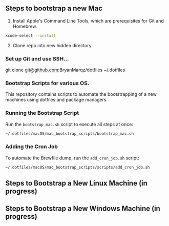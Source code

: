 ## Steps to bootstrap a new Mac

1. Install Apple's Command Line Tools, which are prerequisites for Git and Homebrew.

```sh
xcode-select --install
```
2. Clone repo into new hidden directory.

### Set up Git and use SSH...
git clone git@github.com:BryanMarqz/dotfiles ~/.dotfiles

### Bootstrap Scripts for various OS.

This repository contains scripts to automate the bootstrapping of a new machines using dotfiles and package managers.

### Running the Bootstrap Script

Run the `bootstrap_mac.sh` script to execute all steps at once:

```sh
~/.dotfiles/macOS/mac_bootstrap_scripts/bootstrap_mac.sh
```

### Adding the Cron Job

To automate the Brewfile dump, run the `add_cron_job.sh` script:

```sh
~/.dotfiles/macOS/mac_bootstrap_scripts/scripts/add_cron_job.sh
```

## Steps to Bootstrap a New Linux Machine (in progress)

## Steps to Bootstrap a New Windows Machine (in progress)
